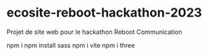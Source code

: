 # ecosite-reboot-hackathon-2023
Projet de site web pour le hackathon Reboot Communication

<!-- A faire -->

npm i
npm install sass
npm i vite
npm i  three

